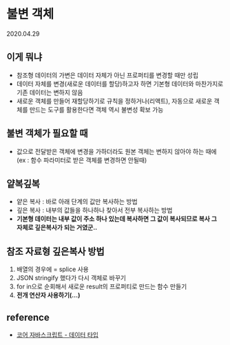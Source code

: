 # 불변 객체
2020.04.29
## 이게 뭐냐
- 참조형 데이터의 가변은 데이터 자체가 아닌 프로퍼티를 변경할 때만 성립  
- 데이터 자체를 변경(새로운 데이터를 할당)하고자 하면 기본형 데이터와 마찬가지로 기존 데이터는 변하지 않음
- 새로운 객체를 만들어 재할당하기로 규칙을 정하거나(리액트), 자동으로 새로운 객체를 만드는 도구를 활용한다면 객체 역시 불변성 확보 가능

## 불변 객체가 필요할 때
- 값으로 전달받은 객체에 변경을 가하더라도 원본 객체는 변하지 않아야 하는 때에(ex :  함수 파라미터로 받은 객체를 변경하면 안될때)

## 얕복깊복
- 얕은 복사 : 바로 아래 단계의 값만 복사하는 방법
- 깊은 복사 : 내부의 값들을 하나하나 찾아서 전부 복사하는 방법
- **기본형 데이터는 내부 값이 주소 하나 있는데 복사하면 그 값이 복사되므로 복사 그 자체로 깊은복사가 되는 거였군..**

## 참조 자료형 깊은복사 방법
1. 배열의 경우에 = splice 사용
2. JSON stringify 했다가 다시 객체로 바꾸기
3. for in으로 순회해서 새로운 result의 프로퍼티로 만드는 함수 만들기
4. **전개 연산자 사용하기(...)**

## reference
- [코어 자바스크립트 - 데이터 타입](http://www.yes24.com/Product/Goods/78586788?scode=032&OzSrank=1)